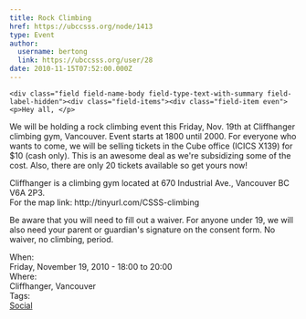 ```yaml
---
title: Rock Climbing 
href: https://ubccsss.org/node/1413
type: Event
author:
  username: bertong
  link: https://ubccsss.org/user/28
date: 2010-11-15T07:52:00.000Z
---
```



    <div class="field field-name-body field-type-text-with-summary field-label-hidden"><div class="field-items"><div class="field-item even"><p>Hey all, </p>
<p>We will be holding a rock climbing event this Friday, Nov. 19th at Cliffhanger climbing gym, Vancouver. Event starts at 1800 until 2000. For everyone who wants to come, we will be selling tickets in the Cube office (ICICS X139) for $10 (cash only). This is an awesome deal as we&apos;re subsidizing some of the cost. Also, there are only 20 tickets available so get yours now!</p>
<p>Cliffhanger is a climbing gym located at 670 Industrial Ave., Vancouver BC V6A 2P3.<br>
For the map link: http://tinyurl.com/CSSS-climbing</p>
<p>Be aware that you will need to fill out a waiver.  For anyone under 19, we will also need your parent or guardian&apos;s signature on the consent form.  No waiver, no climbing, period.</p>
</div></div></div><div class="field field-name-field-dates field-type-datetime field-label-above"><div class="field-label">When:&#xA0;</div><div class="field-items"><div class="field-item even"><span class="date-display-single">Friday, November 19, 2010 - <span class="date-display-range"><span class="date-display-start">18:00</span> to <span class="date-display-end">20:00</span></span></span></div></div></div><div class="field field-name-field-location field-type-text field-label-above"><div class="field-label">Where:&#xA0;</div><div class="field-items"><div class="field-item even">Cliffhanger, Vancouver</div></div></div>    <footer>
    <div class="field field-name-field-tags field-type-taxonomy-term-reference field-label-above"><div class="field-label">Tags:&#xA0;</div><div class="field-items"><div class="field-item even"><a href="/social">Social</a></div></div></div>      </footer>
    